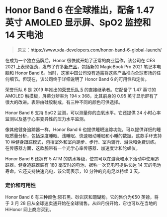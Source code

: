 # Honor Band 6 在全球推出，配备 1.47 英寸 AMOLED 显示屏、SpO2 监控和 14 天电池

> 原文：<https://www.xda-developers.com/honor-band-6-global-launch/>

在成为一个独立品牌后，Honor 很快就开始了正常的商业运作。该公司在 CES 2021 上表现强劲，发布了许多[新产品](https://www.xda-developers.com/honor-launches-band-6-smart-band-magicbook-pro-2021-laptop/)，包括新的 MagicBook Pro 2021 笔记本电脑和 Honor Band 6。当时，这家中国公司没有透露将这些产品推向全球市场的任何细节。但现在，该公司终于详细说明了 Honor Band 6 的可用性和定价。

荣誉乐队 6 是 2019 年推出的[荣誉乐队 5](https://www.xda-developers.com/honor-band-5-fitness-tracker-india-launch/) 的直接继承者。它配备了 1.47 英寸的 AMOLED 触摸板，屏幕分辨率为 194 x 368，比其前身的 0.95 英寸显示屏有了很大的改进。表带由硅胶制成，有三种不同的颜色可供选择。

Honor Band 6 支持 SpO2 监测，可以测量你的血氧水平。它还提供 24 小时心率监测以及基于心率变异性的压力水平监测。

像其他健身追踪器一样，Honor Band 6 也提供睡眠追踪功能，可以提供详细的睡眠质量分析，包括深度睡眠、浅睡眠、快速眼动睡眠和小睡的数据。这款手环支持 10 种健身跟踪模式，包括室外和室内跑步、步行、室内骑行、游泳和免费训练。在传感器方面，这款腕带有一个光学心率传感器、加速度计和陀螺仪。

Honor Band 6 还拥有 5 ATM 的防水等级，使其可以在游泳和水下活动中使用追踪器。健身追踪器装有 180 毫安时的电池，据称一次充电可提供长达 14 天的电池寿命。它还支持快速充电，该公司表示，10 分钟的充电足以持续 3 天。

### 定价和可用性

Honor Band 6 有三种颜色:陨石黑、砂岩灰和珊瑚粉。它的售价为€50 英镑，将于 3 月 28 日从全球速卖通开始在全球销售。从四月份开始，它也可以在当地的 HiHonor 网上商店买到。